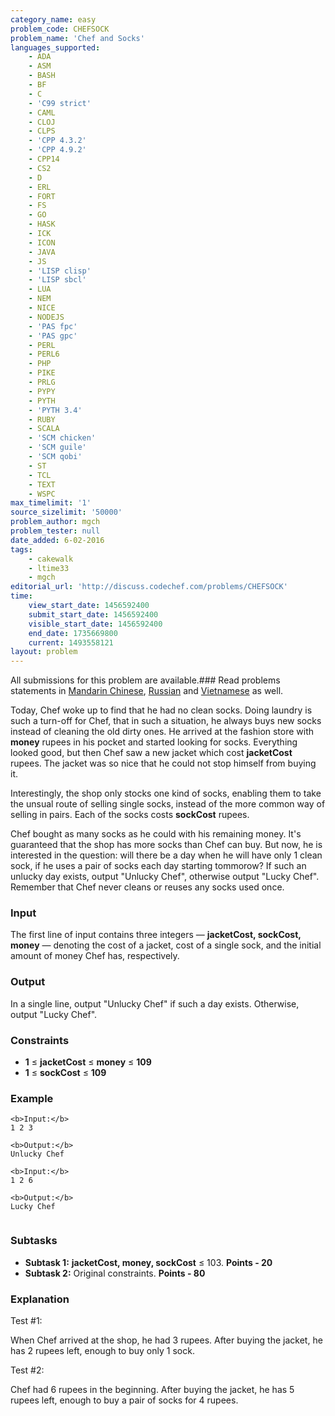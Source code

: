 ```yaml
---
category_name: easy
problem_code: CHEFSOCK
problem_name: 'Chef and Socks'
languages_supported:
    - ADA
    - ASM
    - BASH
    - BF
    - C
    - 'C99 strict'
    - CAML
    - CLOJ
    - CLPS
    - 'CPP 4.3.2'
    - 'CPP 4.9.2'
    - CPP14
    - CS2
    - D
    - ERL
    - FORT
    - FS
    - GO
    - HASK
    - ICK
    - ICON
    - JAVA
    - JS
    - 'LISP clisp'
    - 'LISP sbcl'
    - LUA
    - NEM
    - NICE
    - NODEJS
    - 'PAS fpc'
    - 'PAS gpc'
    - PERL
    - PERL6
    - PHP
    - PIKE
    - PRLG
    - PYPY
    - PYTH
    - 'PYTH 3.4'
    - RUBY
    - SCALA
    - 'SCM chicken'
    - 'SCM guile'
    - 'SCM qobi'
    - ST
    - TCL
    - TEXT
    - WSPC
max_timelimit: '1'
source_sizelimit: '50000'
problem_author: mgch
problem_tester: null
date_added: 6-02-2016
tags:
    - cakewalk
    - ltime33
    - mgch
editorial_url: 'http://discuss.codechef.com/problems/CHEFSOCK'
time:
    view_start_date: 1456592400
    submit_start_date: 1456592400
    visible_start_date: 1456592400
    end_date: 1735669800
    current: 1493558121
layout: problem
---
```

All submissions for this problem are available.###  Read problems statements in [Mandarin Chinese](http://www.codechef.com/download/translated/LTIME33/mandarin/CHEFSOCK.pdf), [Russian](http://www.codechef.com/download/translated/LTIME33/russian/CHEFSOCK.pdf) and [Vietnamese](http://www.codechef.com/download/translated/LTIME33/vietnamese/CHEFSOCK.pdf) as well.

Today, Chef woke up to find that he had no clean socks. Doing laundry is such a turn-off for Chef, that in such a situation, he always buys new socks instead of cleaning the old dirty ones. He arrived at the fashion store with **money** rupees in his pocket and started looking for socks. Everything looked good, but then Chef saw a new jacket which cost **jacketCost** rupees. The jacket was so nice that he could not stop himself from buying it.

Interestingly, the shop only stocks one kind of socks, enabling them to take the unsual route of selling single socks, instead of the more common way of selling in pairs. Each of the socks costs **sockCost** rupees.

Chef bought as many socks as he could with his remaining money. It's guaranteed that the shop has more socks than Chef can buy. But now, he is interested in the question: will there be a day when he will have only 1 clean sock, if he uses a pair of socks each day starting tommorow? If such an unlucky day exists, output "Unlucky Chef", otherwise output "Lucky Chef". Remember that Chef never cleans or reuses any socks used once.

### Input

The first line of input contains three integers — **jacketCost, sockCost, money** — denoting the cost of a jacket, cost of a single sock, and the initial amount of money Chef has, respectively.

### Output

In a single line, output "Unlucky Chef" if such a day exists. Otherwise, output "Lucky Chef".

### Constraints

- **1** ≤ **jacketCost** ≤ **money** ≤ **109**
- **1** ≤ **sockCost** ≤ **109**

### Example

```
<b>Input:</b>
1 2 3

<b>Output:</b>
Unlucky Chef

<b>Input:</b>
1 2 6

<b>Output:</b>
Lucky Chef


```
### Subtasks

- **Subtask 1:**  **jacketCost, money, sockCost** ≤ 103. **Points - 20**
- **Subtask 2:** Original constraints. **Points - 80**

### Explanation

Test #1:

When Chef arrived at the shop, he had 3 rupees. After buying the jacket, he has 2 rupees left, enough to buy only 1 sock.

Test #2:

Chef had 6 rupees in the beginning. After buying the jacket, he has 5 rupees left, enough to buy a pair of socks for 4 rupees.